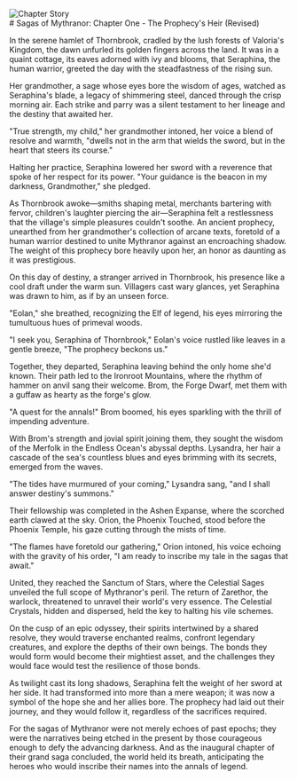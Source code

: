 ![Chapter Story](https://oaidalleapiprodscus.blob.core.windows.net/private/org-vZcBkVDleYp8UvU0h9K9zbuq/user-Wqvn3EOwPMZQDjCD9mFHaud2/img-JLGErxFfBCX0Jr5GUbpUDjkH.png?st=2023-12-10T18%3A35%3A10Z&se=2023-12-10T20%3A35%3A10Z&sp=r&sv=2021-08-06&sr=b&rscd=inline&rsct=image/png&skoid=6aaadede-4fb3-4698-a8f6-684d7786b067&sktid=a48cca56-e6da-484e-a814-9c849652bcb3&skt=2023-12-09T23%3A13%3A46Z&ske=2023-12-10T23%3A13%3A46Z&sks=b&skv=2021-08-06&sig=Oy11gUYoobKpaIUzAqGK6ScfhgT57d5o4VzVomXmahI%3D)  <br> # Sagas of Mythranor: Chapter One - The Prophecy's Heir (Revised)

In the serene hamlet of Thornbrook, cradled by the lush forests of Valoria's Kingdom, the dawn unfurled its golden fingers across the land. It was in a quaint cottage, its eaves adorned with ivy and blooms, that Seraphina, the human warrior, greeted the day with the steadfastness of the rising sun.

Her grandmother, a sage whose eyes bore the wisdom of ages, watched as Seraphina's blade, a legacy of shimmering steel, danced through the crisp morning air. Each strike and parry was a silent testament to her lineage and the destiny that awaited her.

"True strength, my child," her grandmother intoned, her voice a blend of resolve and warmth, "dwells not in the arm that wields the sword, but in the heart that steers its course."

Halting her practice, Seraphina lowered her sword with a reverence that spoke of her respect for its power. "Your guidance is the beacon in my darkness, Grandmother," she pledged.

As Thornbrook awoke—smiths shaping metal, merchants bartering with fervor, children's laughter piercing the air—Seraphina felt a restlessness that the village's simple pleasures couldn't soothe. An ancient prophecy, unearthed from her grandmother's collection of arcane texts, foretold of a human warrior destined to unite Mythranor against an encroaching shadow. The weight of this prophecy bore heavily upon her, an honor as daunting as it was prestigious.

On this day of destiny, a stranger arrived in Thornbrook, his presence like a cool draft under the warm sun. Villagers cast wary glances, yet Seraphina was drawn to him, as if by an unseen force.

"Eolan," she breathed, recognizing the Elf of legend, his eyes mirroring the tumultuous hues of primeval woods.

"I seek you, Seraphina of Thornbrook," Eolan's voice rustled like leaves in a gentle breeze, "The prophecy beckons us."

Together, they departed, Seraphina leaving behind the only home she'd known. Their path led to the Ironroot Mountains, where the rhythm of hammer on anvil sang their welcome. Brom, the Forge Dwarf, met them with a guffaw as hearty as the forge's glow.

"A quest for the annals!" Brom boomed, his eyes sparkling with the thrill of impending adventure.

With Brom's strength and jovial spirit joining them, they sought the wisdom of the Merfolk in the Endless Ocean's abyssal depths. Lysandra, her hair a cascade of the sea's countless blues and eyes brimming with its secrets, emerged from the waves.

"The tides have murmured of your coming," Lysandra sang, "and I shall answer destiny's summons."

Their fellowship was completed in the Ashen Expanse, where the scorched earth clawed at the sky. Orion, the Phoenix Touched, stood before the Phoenix Temple, his gaze cutting through the mists of time.

"The flames have foretold our gathering," Orion intoned, his voice echoing with the gravity of his order, "I am ready to inscribe my tale in the sagas that await."

United, they reached the Sanctum of Stars, where the Celestial Sages unveiled the full scope of Mythranor's peril. The return of Zarethor, the warlock, threatened to unravel their world's very essence. The Celestial Crystals, hidden and dispersed, held the key to halting his vile schemes.

On the cusp of an epic odyssey, their spirits intertwined by a shared resolve, they would traverse enchanted realms, confront legendary creatures, and explore the depths of their own beings. The bonds they would form would become their mightiest asset, and the challenges they would face would test the resilience of those bonds.

As twilight cast its long shadows, Seraphina felt the weight of her sword at her side. It had transformed into more than a mere weapon; it was now a symbol of the hope she and her allies bore. The prophecy had laid out their journey, and they would follow it, regardless of the sacrifices required.

For the sagas of Mythranor were not merely echoes of past epochs; they were the narratives being etched in the present by those courageous enough to defy the advancing darkness. And as the inaugural chapter of their grand saga concluded, the world held its breath, anticipating the heroes who would inscribe their names into the annals of legend.